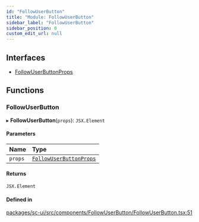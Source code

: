 ```yaml
---
id: "FollowUserButton"
title: "Module: FollowUserButton"
sidebar_label: "FollowUserButton"
sidebar_position: 0
custom_edit_url: null
---
```


## Interfaces

- [FollowUserButtonProps](../interfaces/FollowUserButton.FollowUserButtonProps.md)

## Functions

### FollowUserButton

▸ **FollowUserButton**(`props`): `JSX.Element`

#### Parameters

| Name | Type |
| :------ | :------ |
| `props` | [`FollowUserButtonProps`](../interfaces/FollowUserButton.FollowUserButtonProps.md) |

#### Returns

`JSX.Element`

#### Defined in

[packages/sc-ui/src/components/FollowUserButton/FollowUserButton.tsx:51](https://github.com/selfcommunity/community-ui/blob/67100aa/packages/sc-ui/src/components/FollowUserButton/FollowUserButton.tsx#L51)
